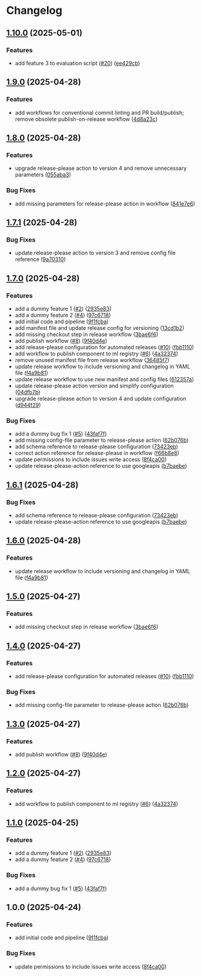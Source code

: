 # Changelog

## [1.10.0](https://github.com/kamimanzoor/azureml-demo-component/compare/v1.9.0...v1.10.0) (2025-05-01)


### Features

* add feature 3 to evaluation script ([#20](https://github.com/kamimanzoor/azureml-demo-component/issues/20)) ([ee429cb](https://github.com/kamimanzoor/azureml-demo-component/commit/ee429cb32ff495fe96b83c83ee10b5ea032086e0))

## [1.9.0](https://github.com/kamimanzoor/azureml-demo-component/compare/v1.8.0...v1.9.0) (2025-04-28)


### Features

* add workflows for conventional commit linting and PR build/publish; remove obsolete publish-on-release workflow ([4d8a23c](https://github.com/kamimanzoor/azureml-demo-component/commit/4d8a23c26dd9efaceefb9c910a09f2feebdd4782))

## [1.8.0](https://github.com/kamimanzoor/azureml-demo-component/compare/1.7.1...v1.8.0) (2025-04-28)


### Features

* upgrade release-please action to version 4 and remove unnecessary parameters ([055aba3](https://github.com/kamimanzoor/azureml-demo-component/commit/055aba33d0c1c1294f1b2f0dbe53e73d6f110042))


### Bug Fixes

* add missing parameters for release-please action in workflow ([841e7e6](https://github.com/kamimanzoor/azureml-demo-component/commit/841e7e69edc31fbbc6fb4dad1266086dcfd97e42))

## [1.7.1](https://github.com/kamimanzoor/azureml-demo-component/compare/v1.7.0...1.7.1) (2025-04-28)


### Bug Fixes

* update release-please action to version 3 and remove config file reference ([9a70310](https://github.com/kamimanzoor/azureml-demo-component/commit/9a703101e3301db0ecffab33ccd634afe01bf193))

## [1.7.0](https://github.com/kamimanzoor/azureml-demo-component/compare/v1.6.1...v1.7.0) (2025-04-28)


### Features

* add a dummy feature 1 ([#2](https://github.com/kamimanzoor/azureml-demo-component/issues/2)) ([2935e83](https://github.com/kamimanzoor/azureml-demo-component/commit/2935e83bb0347ccd4519a78718a00b37f87ce36c))
* add a dummy feature 2 ([#4](https://github.com/kamimanzoor/azureml-demo-component/issues/4)) ([97c6718](https://github.com/kamimanzoor/azureml-demo-component/commit/97c67184187050b13521ba4a831a2459fe10498e))
* add initial code and pipeline ([9f1fcba](https://github.com/kamimanzoor/azureml-demo-component/commit/9f1fcba173d0060363189ddd3c55eca6b98e71cd))
* add manifest file and update release config for versioning ([13cd1b2](https://github.com/kamimanzoor/azureml-demo-component/commit/13cd1b2342078d9791a49cefe5edc2c0251d8b5f))
* add missing checkout step in release workflow ([3bae6f6](https://github.com/kamimanzoor/azureml-demo-component/commit/3bae6f647b7b4d39d4e29b6288080f3e4bcdf574))
* add publish workflow ([#8](https://github.com/kamimanzoor/azureml-demo-component/issues/8)) ([9f40d4e](https://github.com/kamimanzoor/azureml-demo-component/commit/9f40d4e15678de8c79644f31a35a32f940721737))
* add release-please configuration for automated releases ([#10](https://github.com/kamimanzoor/azureml-demo-component/issues/10)) ([fbb1110](https://github.com/kamimanzoor/azureml-demo-component/commit/fbb111090d8992ae8a0a27cee9d40fd92dc69db6))
* add workflow to publish component to ml registry ([#6](https://github.com/kamimanzoor/azureml-demo-component/issues/6)) ([4a32374](https://github.com/kamimanzoor/azureml-demo-component/commit/4a32374d7a2ab161504f055031466f3491c3bd12))
* remove unused manifest file from release workflow ([36485f7](https://github.com/kamimanzoor/azureml-demo-component/commit/36485f712693f3fb1305983b13d70fc952379d16))
* update release workflow to include versioning and changelog in YAML file ([f4a9b81](https://github.com/kamimanzoor/azureml-demo-component/commit/f4a9b815a9b1226314634dc37d68dc0513bbad58))
* update release workflow to use new manifest and config files ([612357a](https://github.com/kamimanzoor/azureml-demo-component/commit/612357a2d7fda45c6df81aa5e6d066aae1b051e8))
* update release-please action version and simplify configuration ([04dfb7b](https://github.com/kamimanzoor/azureml-demo-component/commit/04dfb7b6631eeaa74167119656d23acedbbd804e))
* upgrade release-please action to version 4 and update configuration ([d944f29](https://github.com/kamimanzoor/azureml-demo-component/commit/d944f297745a37020335ab06da33b3f493a30663))


### Bug Fixes

* add a dummy bug fix 1 ([#5](https://github.com/kamimanzoor/azureml-demo-component/issues/5)) ([43faf7f](https://github.com/kamimanzoor/azureml-demo-component/commit/43faf7fc5db382d1732c8b0dae68b9104c39c42c))
* add missing config-file parameter to release-please action ([62b076b](https://github.com/kamimanzoor/azureml-demo-component/commit/62b076b17f74806268b7ec0401dc8b1a02a1e15a))
* add schema reference to release-please configuration ([73423eb](https://github.com/kamimanzoor/azureml-demo-component/commit/73423eb202f32a4eac09f6473e1d3a3b35afec70))
* correct action reference for release-please in workflow ([f66b8e8](https://github.com/kamimanzoor/azureml-demo-component/commit/f66b8e80f1efe13b2e2349ba66f316d0f7a1d2a4))
* update permissions to include issues write access ([8f4ca00](https://github.com/kamimanzoor/azureml-demo-component/commit/8f4ca008f3e2a055cd8dbdabc9bf1394d483acc3))
* update release-please-action reference to use googleapis ([b7baebe](https://github.com/kamimanzoor/azureml-demo-component/commit/b7baebe64f5efc0d26c75c68eb9a08be65d3fd46))

## [1.6.1](https://github.com/kamimanzoor/azureml-demo-component/compare/v1.6.0...v1.6.1) (2025-04-28)


### Bug Fixes

* add schema reference to release-please configuration ([73423eb](https://github.com/kamimanzoor/azureml-demo-component/commit/73423eb202f32a4eac09f6473e1d3a3b35afec70))
* update release-please-action reference to use googleapis ([b7baebe](https://github.com/kamimanzoor/azureml-demo-component/commit/b7baebe64f5efc0d26c75c68eb9a08be65d3fd46))

## [1.6.0](https://github.com/kamimanzoor/azureml-demo-component/compare/v1.5.0...v1.6.0) (2025-04-28)


### Features

* update release workflow to include versioning and changelog in YAML file ([f4a9b81](https://github.com/kamimanzoor/azureml-demo-component/commit/f4a9b815a9b1226314634dc37d68dc0513bbad58))

## [1.5.0](https://github.com/kamimanzoor/azureml-demo-component/compare/v1.4.0...v1.5.0) (2025-04-27)


### Features

* add missing checkout step in release workflow ([3bae6f6](https://github.com/kamimanzoor/azureml-demo-component/commit/3bae6f647b7b4d39d4e29b6288080f3e4bcdf574))

## [1.4.0](https://github.com/kamimanzoor/azureml-demo-component/compare/v1.3.0...v1.4.0) (2025-04-27)


### Features

* add release-please configuration for automated releases ([#10](https://github.com/kamimanzoor/azureml-demo-component/issues/10)) ([fbb1110](https://github.com/kamimanzoor/azureml-demo-component/commit/fbb111090d8992ae8a0a27cee9d40fd92dc69db6))


### Bug Fixes

* add missing config-file parameter to release-please action ([62b076b](https://github.com/kamimanzoor/azureml-demo-component/commit/62b076b17f74806268b7ec0401dc8b1a02a1e15a))

## [1.3.0](https://github.com/kamimanzoor/azureml-demo-component/compare/v1.2.0...v1.3.0) (2025-04-27)


### Features

* add publish workflow ([#8](https://github.com/kamimanzoor/azureml-demo-component/issues/8)) ([9f40d4e](https://github.com/kamimanzoor/azureml-demo-component/commit/9f40d4e15678de8c79644f31a35a32f940721737))

## [1.2.0](https://github.com/kamimanzoor/azureml-demo-component/compare/v1.1.0...v1.2.0) (2025-04-27)


### Features

* add workflow to publish component to ml registry ([#6](https://github.com/kamimanzoor/azureml-demo-component/issues/6)) ([4a32374](https://github.com/kamimanzoor/azureml-demo-component/commit/4a32374d7a2ab161504f055031466f3491c3bd12))

## [1.1.0](https://github.com/kamimanzoor/azureml-demo-component/compare/v1.0.0...v1.1.0) (2025-04-25)


### Features

* add a dummy feature 1 ([#2](https://github.com/kamimanzoor/azureml-demo-component/issues/2)) ([2935e83](https://github.com/kamimanzoor/azureml-demo-component/commit/2935e83bb0347ccd4519a78718a00b37f87ce36c))
* add a dummy feature 2 ([#4](https://github.com/kamimanzoor/azureml-demo-component/issues/4)) ([97c6718](https://github.com/kamimanzoor/azureml-demo-component/commit/97c67184187050b13521ba4a831a2459fe10498e))


### Bug Fixes

* add a dummy bug fix 1 ([#5](https://github.com/kamimanzoor/azureml-demo-component/issues/5)) ([43faf7f](https://github.com/kamimanzoor/azureml-demo-component/commit/43faf7fc5db382d1732c8b0dae68b9104c39c42c))

## 1.0.0 (2025-04-24)


### Features

* add initial code and pipeline ([9f1fcba](https://github.com/kamimanzoor/azureml-demo-component/commit/9f1fcba173d0060363189ddd3c55eca6b98e71cd))


### Bug Fixes

* update permissions to include issues write access ([8f4ca00](https://github.com/kamimanzoor/azureml-demo-component/commit/8f4ca008f3e2a055cd8dbdabc9bf1394d483acc3))
